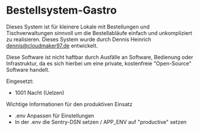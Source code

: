 # Bestellsystem-Gastro

Dieses System ist für kleinere Lokale mit Bestellungen und Tischverwaltungen sinnvoll um 
die Bestellabläufe einfach und unkompliziert zu realisieren. Dieses System wurde durch
Dennis Heinrich <dennis@cloudmaker97.de> entwickelt.

Diese Software ist nicht haftbar durch Ausfälle an Software, Bedienung oder Infrastruktur,
da es sich hierbei um eine private, kostenfreie "Open-Source" Software handelt.

Eingesetzt:
- 1001 Nacht (Uelzen)

Wichtige Informationen für den produktiven Einsatz
- .env Anpassen für Einstellungen
- In der .env die Sentry-DSN setzen / APP_ENV auf "productive" setzen
